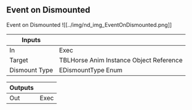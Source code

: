 ## Event on Dismounted
Event on Dismounted
![[../img/nd_img_EventOnDismounted.png]]

|Inputs||
|--|--|
| In | Exec |
| Target | TBLHorse Anim Instance Object Reference |
| Dismount Type | EDismountType Enum |

|Outputs||
|--|--|
| Out | Exec |
